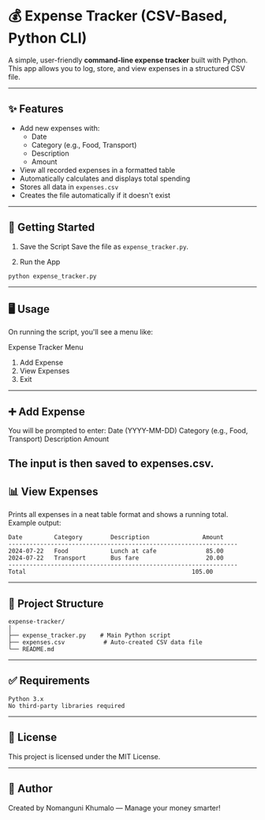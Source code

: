 # 💰 Expense Tracker (CSV-Based, Python CLI)

A simple, user-friendly **command-line expense tracker** built with Python.  
This app allows you to log, store, and view expenses in a structured CSV file.

---

## ✨ Features

- Add new expenses with:
  - Date
  - Category (e.g., Food, Transport)
  - Description
  - Amount
- View all recorded expenses in a formatted table
- Automatically calculates and displays total spending
- Stores all data in `expenses.csv`
- Creates the file automatically if it doesn't exist

---

## 🚀 Getting Started

1. Save the Script
Save the file as `expense_tracker.py`.

2. Run the App
```bash
python expense_tracker.py
```
---

## 🖥️ Usage

On running the script, you'll see a menu like:

Expense Tracker Menu
1. Add Expense
2. View Expenses
3. Exit
---

## ➕ Add Expense

You will be prompted to enter:
Date (YYYY-MM-DD)
Category (e.g., Food, Transport)
Description
Amount

The input is then saved to expenses.csv.
---

## 📊 View Expenses

Prints all expenses in a neat table format and shows a running total.
Example output:

```
Date         Category        Description               Amount
-----------------------------------------------------------------
2024-07-22   Food            Lunch at cafe              85.00
2024-07-22   Transport       Bus fare                   20.00
-----------------------------------------------------------------
Total                                               105.00
```
---

## 📁 Project Structure

```
expense-tracker/
│
├── expense_tracker.py    # Main Python script
├── expenses.csv           # Auto-created CSV data file
└── README.md
```
---

## ✅ Requirements

```
Python 3.x
No third-party libraries required
```
---

## 📄 License

This project is licensed under the MIT License.

---

## 🙋 Author

Created by Nomanguni Khumalo — Manage your money smarter!

